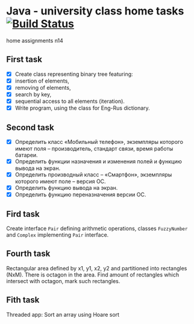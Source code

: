# Java - university class home tasks [![Build Status](https://travis-ci.org/hrsrashid/java-class.svg?branch=master)](https://travis-ci.org/hrsrashid/java-class)

home assignments
n14

## First task

- [x] Create class representing binary tree featuring:
- [x] insertion of elements,
- [x] removing of elements,
- [x] search by key,
- [x] sequential access to all elements (iteration).
- [x] Write program, using the class for Eng-Rus dictionary.

## Second task

- [x] Определить класс «Мобильный телефон», экземпляры которого имеют поля – производитель, стандарт связи, время работы батареи.
- [x] Определить функции назначения и изменения полей и функцию вывода на экран.
- [x] Определить производный  класс – «Смартфон», экземпляры которого имеют поле – версия ОС.
- [x] Определить функцию вывода на экран.
- [x] Определить функцию переназначения версии ОС.

## Fird task

Create interface `Pair` defining arithmetic operations, classes `FuzzyNumber` and `Complex` implementing `Pair` interface.

## Fourth task

Rectangular area defined by x1, y1, x2, y2 and partitioned into rectangles (NxM).
There is octagon in the area. Find amount of rectangles which intersect with octagon, mark such rectangles.

## Fith task

Threaded app: Sort an array using Hoare sort
